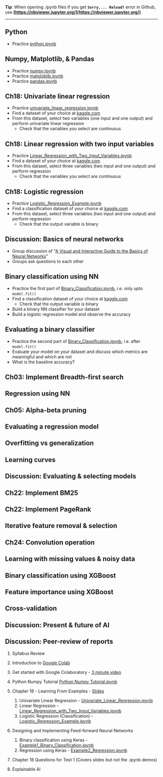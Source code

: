 **Tip**: When opening .ipynb files if you get **`Sorry,... Reload?`** error in Github, use **[https://nbviewer.jupyter.org/](https://nbviewer.jupyter.org/)**  

--------------  

## Python
* Practice [python.ipynb](python.ipynb)

## Numpy, Matplotlib, & Pandas
* Practice [numpy.ipynb](numpy.ipynb)
* Practice [matploblib.ipynb](matploblib.ipynb)
* Practice [pandas.ipynb](pandas.ipynb)

## Ch18: Univariate linear regression
* Practice [univariate_linear_regression.ipynb](univariate_linear_regression.ipynb)
* Find a dataset of your choice at [kaggle.com](https://kaggle.com/)
* From this dataset, select two variables (one input and one output) and perform univariate linear regression
  - Check that the variables you select are continuous

## Ch18: Linear regression with two input variables
* Practice [Linear_Regression_with_Two_Input_Variables.ipynb](Linear_Regression_with_Two_Input_Variables.ipynb)
* Find a dataset of your choice at [kaggle.com](https://kaggle.com/)
* From this dataset, select three variables (two input and one output) and perform regression
  - Check that the variables you select are continuous

## Ch18: Logistic regression
* Practice [Logistic_Regression_Example.ipynb](Logistic_Regression_Example.ipynb)
* Find a classification dataset of your choice at [kaggle.com](https://kaggle.com/)
* From this dataset, select three variables (two input and one output) and perform regression
  - Check that the output variable is binary

## Discussion: Basics of neural networks
* Group discussion of "[A Visual and Interactive Guide to the Basics of Neural Networks](http://jalammar.github.io/visual-interactive-guide-basics-neural-networks/)"
* Groups ask questions to each other

## Binary classification using NN
* Practice the first part of [Binary_Classification.ipynb](Binary_Classification.ipynb), i.e. only upto `model.fit()`
* Find a classification dataset of your choice at [kaggle.com](https://kaggle.com/)
  - Check that the output variable is binary
* Build a binary NN classifier for your dataset
* Build a logistic regression model and observe the accuracy

## Evaluating a binary classifier
* Practice the second part of [Binary_Classification.ipynb](Binary_Classification.ipynb), i.e. after `model.fit()`
* Evaluate your model on your dataset and discuss which metrics are meaningful and which are not
* What is the baseline accuracy?

## Ch03: Implement Breadth-first search


## Regression using NN


## Ch05: Alpha-beta pruning


## Evaluating a regression model


## Overfitting vs generalization

## Learning curves


## Discussion: Evaluating & selecting models


## Ch22: Implement BM25


## Ch22: Implement PageRank
## Iterative feature removal & selection
## Ch24: Convolution operation
## Learning with missing values & noisy data
## Binary classification using XGBoost
## Feature importance using XGBoost
## Cross-validation
## Discussion: Present & future of AI
## Discussion: Peer-review of reports


1. Syllabus Review
1. Introduction to [Google Colab](https://colab.research.google.com)
1. Get started with Google Colaboratory - [3 minute video](https://www.youtube.com/watch?v=inN8seMm7UI)
1. Python Numpy Tutorial [Python Numpy Tutorial.ipynb](https://colab.research.google.com/drive/1TOOqWylczZ3V6NkPhWiHmWb4sXbBLagg)
1. Chapter 18 - Learning From Examples - [Slides](AI_Chapter_18.pdf)
   1. Univariate Linear Regression - [Univariate_Linear_Regression.ipynb](https://colab.research.google.com/drive/17dm9D37xNuUWQQ9ddyxlY38bLUckRcZ2)
   1. Linear Regression - [Linear_Regression_with_Two_Input_Variables.ipynb](https://colab.research.google.com/drive/1pZm0olb0T_0gBAO_yGLwteg8mGvpwPq-)
   1. Logistic Regression (Classification) - [Logistic_Regression_Example.ipynb](https://colab.research.google.com/drive/194fUJy4RrAAcbYp_QDsF6xj2sYXpscAe)
1. Designing and Implementing Feed-forward Neural Networks
  
   1. Binary classification using Keras - [Example1_Binary_Classification.ipynb](https://colab.research.google.com/drive/1b8-SuAE41VyC8i9LEH81EVdBOYlYGW_y)
   1. Regression using Keras - [Example2_Regression.ipynb](https://colab.research.google.com/drive/1HnyOQyM8D5-IbwFoeGxbo9HjzYW86Zqe)
1. Chapter 18 Questions for Test 1 (Covers slides but not the .ipynb demos)
1. Explainable AI

